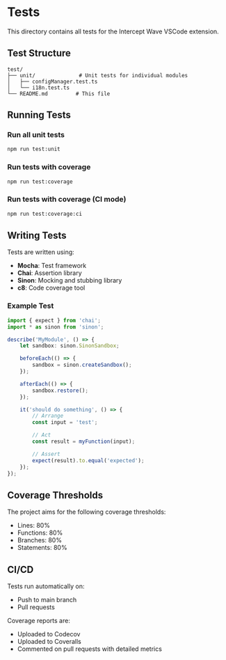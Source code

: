 # Tests

This directory contains all tests for the Intercept Wave VSCode extension.

## Test Structure

```
test/
├── unit/              # Unit tests for individual modules
│   ├── configManager.test.ts
│   └── i18n.test.ts
└── README.md         # This file
```

## Running Tests

### Run all unit tests
```bash
npm run test:unit
```

### Run tests with coverage
```bash
npm run test:coverage
```

### Run tests with coverage (CI mode)
```bash
npm run test:coverage:ci
```

## Writing Tests

Tests are written using:
- **Mocha**: Test framework
- **Chai**: Assertion library
- **Sinon**: Mocking and stubbing library
- **c8**: Code coverage tool

### Example Test

```typescript
import { expect } from 'chai';
import * as sinon from 'sinon';

describe('MyModule', () => {
    let sandbox: sinon.SinonSandbox;

    beforeEach(() => {
        sandbox = sinon.createSandbox();
    });

    afterEach(() => {
        sandbox.restore();
    });

    it('should do something', () => {
        // Arrange
        const input = 'test';

        // Act
        const result = myFunction(input);

        // Assert
        expect(result).to.equal('expected');
    });
});
```

## Coverage Thresholds

The project aims for the following coverage thresholds:
- Lines: 80%
- Functions: 80%
- Branches: 80%
- Statements: 80%

## CI/CD

Tests run automatically on:
- Push to main branch
- Pull requests

Coverage reports are:
- Uploaded to Codecov
- Uploaded to Coveralls
- Commented on pull requests with detailed metrics